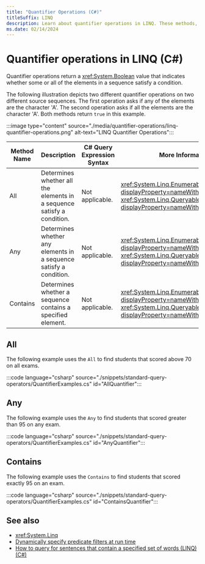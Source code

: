 ```yaml
---
title: "Quantifier Operations (C#)"
titleSuffix: LINQ
description: Learn about quantifier operations in LINQ. These methods, `All`, `Any`, and `Contains`, return a Boolean value indicating whether some or all elements in a sequence satisfy a condition.
ms.date: 02/14/2024
---
```

# Quantifier operations in LINQ (C#)

Quantifier operations return a <xref:System.Boolean> value that indicates whether some or all of the elements in a sequence satisfy a condition.

The following illustration depicts two different quantifier operations on two different source sequences. The first operation asks if any of the elements are the character 'A'. The second operation asks if all the elements are the character 'A'. Both methods return `true` in this example.

:::image type="content" source="./media/quantifier-operations/linq-quantifier-operations.png" alt-text="LINQ Quantifier Operations":::

|Method Name|Description|C# Query Expression Syntax|More Information|
|-----------------|-----------------|---------------------------------|----------------------|
|All|Determines whether all the elements in a sequence satisfy a condition.|Not applicable.|<xref:System.Linq.Enumerable.All%2A?displayProperty=nameWithType><br /><xref:System.Linq.Queryable.All%2A?displayProperty=nameWithType>|
|Any|Determines whether any elements in a sequence satisfy a condition.|Not applicable.|<xref:System.Linq.Enumerable.Any%2A?displayProperty=nameWithType><br /><xref:System.Linq.Queryable.Any%2A?displayProperty=nameWithType>|
|Contains|Determines whether a sequence contains a specified element.|Not applicable.|<xref:System.Linq.Enumerable.Contains%2A?displayProperty=nameWithType><br /><xref:System.Linq.Queryable.Contains%2A?displayProperty=nameWithType>|

## All

The following example uses the `All` to find students that scored above 70 on all exams.

:::code language="csharp" source="./snippets/standard-query-operators/QuantifierExamples.cs" id="AllQuantifier":::
  
## Any

The following example uses the `Any` to find students that scored greater than 95 on any exam.

:::code language="csharp" source="./snippets/standard-query-operators/QuantifierExamples.cs" id="AnyQuantifier":::

## Contains

The following example uses the `Contains` to find students that scored exactly 95 on an exam.

:::code language="csharp" source="./snippets/standard-query-operators/QuantifierExamples.cs" id="ContainsQuantifier":::

## See also

- <xref:System.Linq>
- [Dynamically specify predicate filters at run time](../dynamically-specify-predicate-filters-at-runtime.md)
- [How to query for sentences that contain a specified set of words (LINQ) (C#)](../../programming-guide/concepts/linq/how-to-query-for-sentences-that-contain-a-specified-set-of-words-linq.md)
